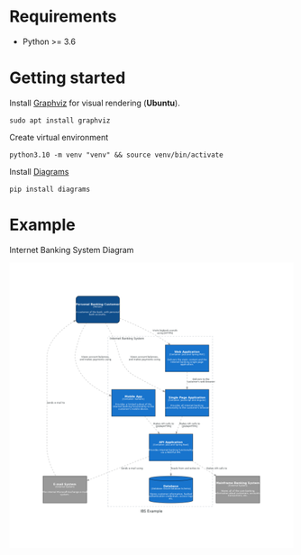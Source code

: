 
# Requirements
 - Python >= 3.6


# Getting started


Install [Graphviz](https://www.graphviz.org/) for visual rendering (**Ubuntu**).
```console
sudo apt install graphviz
```

Create virtual environment
```console
python3.10 -m venv "venv" && source venv/bin/activate
```

Install [Diagrams](https://diagrams.mingrammer.com/docs/getting-started/installation)
```console
pip install diagrams
```


# Example

Internet Banking System Diagram

![ibs_example](ibs_example.png)



